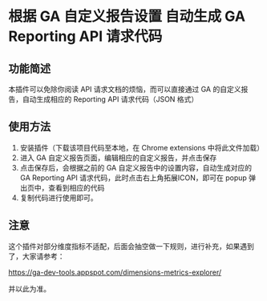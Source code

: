 # 根据 GA 自定义报告设置 自动生成 GA Reporting API 请求代码

## 功能简述

本插件可以免除你阅读 API 请求文档的烦恼，而可以直接通过 GA 的自定义报告，自动生成相应的 Reporting API 请求代码（JSON 格式）


## 使用方法

1. 安装插件（下载该项目代码至本地，在 Chrome extensions 中将此文件加载）
2. 进入 GA 自定义报告页面，编辑相应的自定义报告，并点击保存
3. 点击保存后，会根据之前的 GA 自定义报告中的设置内容，自动生成对应的 GA Reporting API 请求代码，此时点击右上角拓展ICON，即可在 popup 弹出页中，查看到相应的代码
4. 复制代码进行使用即可。


## 注意

这个插件对部分维度指标不适配，后面会抽空做一下规则，进行补充，如果遇到了，大家请参考：

https://ga-dev-tools.appspot.com/dimensions-metrics-explorer/ 

并以此为准。


